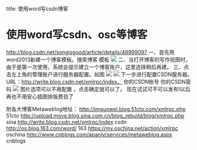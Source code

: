 title: 使用word写csdn博客 

#  使用word写csdn、osc等博客 
http://blog.csdn.net/songisgood/article/details/48999097
一、首先用word2013新建一个博客模板。搜索博客 模板
![](/data/dokuwiki/note/pasted/20161010-194952.png)
二、当打开博客的写作视图时，由于是第一次使用，系统会提示建立一个博客账户，这里选择稍后再建。
三、点击左上角的管理账户进行服务器配置。如图
![](/data/dokuwiki/note/pasted/20161010-195025.png)
![](/data/dokuwiki/note/pasted/20161010-195105.png)
下一步进行配置CSDN服务器。
URL：http://write.blog.csdn.net/xmlrpc/index。
你的CSDN帐号
你的CSDN密码
![](/data/dokuwiki/note/pasted/20161010-195146.png)
图片选项可以不用配置 ，点击确定就可以了。
现在试试可不可以发布!以后再也不用安心插图排版费劲了


附各大博客Metaweblog地址：
http://imguowei.blog.51cto.com/xmlrpc.php	51cto
http://upload.move.blog.sina.com.cn/blog_rebuild/blog/xmlrpc.php	sina
http://write.blog.csdn.net/xmlrpc/index	csdn
http://os.blog.163.com/word/	163
https://my.oschina.net/action/xmlrpc	oschina
http://www.cnblogs.com/apanly/services/metaweblog.aspx	cnblogs